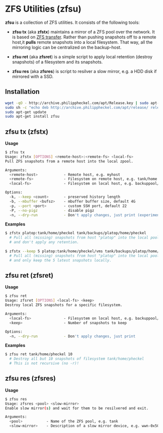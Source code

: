 ZFS Utilities (zfsu)
====================

**zfsu** is a collection of ZFS utilities. It consists of the following tools:

- **zfsu tx** (aka **zfstx**) maintains a mirror of a ZFS pool over the network. It is based on [ZFS transfer](https://github.com/jvsalo/zfs_transfer). Rather than pushing snapshots off to a remote host,it **pulls** remote snapshots into a local filesystem. That way, all the mirroring logic can be centralized on the backup-host.

- **zfsu ret** (aka **zfsret**) is a simple script to apply local retention (destroy snapshots) of a filesystem and its snapshots.

- **zfsu res** (aka **zfsres**) is script to resilver a slow mirror, e.g. a HDD disk if mirrored with a SSD.

Installation
------------
```bash
wget -qO - http://archive.philippheckel.com/apt/Release.key | sudo apt-key add -
sudo sh -c "echo deb http://archive.philippheckel.com/apt/release/ release main > /etc/apt/sources.list.d/archive.philippheckel.com.list"
sudo apt-get update
sudo apt-get install zfsu
```

zfsu tx (zfstx)
--------------

**Usage**
```bash
$ zfsu tx
Usage: zfstx [OPTIONS] <remote-host>:<remote-fs> <local-fs>
Pull ZFS snapshots from a remote host into the local zpool.

Arguments:
  <remote-host>            - Remote host, e.g. myhost
  <remote-fs>              - Filesystem on remote host, e.g. tank/home
  <local-fs>               - Filesystem on local host, e.g. backuppool/myhost/home

Options:
  -k, --keep <count>       - preserved history length
  -b, --mbuffer <bufsz>    - mbuffer buffer size, default 4G
  -p, --port <port>        - custom SSH port, default 22
  -P, --no-pigz            - disable pigz
  -n, --dry-run            - Don't apply changes, just print (experimental)
```

**Examples**
```bash
$ zfstx platop:tank/home/pheckel tank/backups/platop/home/pheckel
  # Pull all (missing) snapshots from host "platop" into the local pool "tank"
  # and don't apply any retention.
  
$ zfstx --keep 5 platop:tank/home/pheckel/vms tank/backups/platop/home/pheckel/vms
  # Pull all (missing) snapshots from host "platop" into the local pool "tank"
  # and only keep the 5 latest snapshots locally.
```

zfsu ret (zfsret)
-----------------

**Usage**
```bash
$ zfsu ret
Usage: zfsret [OPTIONS] <local-fs> <keep>
Destroy local ZFS snapshots for a specific filesystem.

Arguments:
  <local-fs>               - Filesystem on local host, e.g. backuppool/myhost/home
  <keep>                   - Number of snapshots to keep

Options:
  -n, --dry-run            - Don't apply changes, just print
```

**Examples**
```bash
$ zfsu ret tank/home/pheckel 10
  # Destroy all but 10 snapshots of filesystem tank/home/pheckel
  # This is not recursive (no -r)!
```

zfsu res (zfsres)
-----------------
**Usage**
```bash
$ zfsu res
Usage: zfsres <pool> <slow-mirror>
Enable slow mirror(s) and wait for them to be resilvered and exit.

Arguments:
  <pool>           - Name of the ZFS pool, e.g. tank
  <slow-mirror>    - Description of a slow mirror device, e.g. wwn-0x50004cf20c41a05b
```
